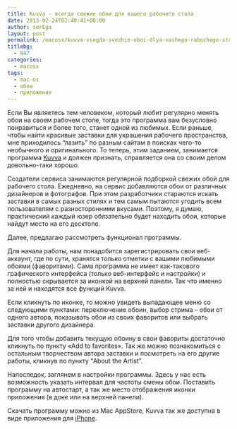 ```yaml
---
title: Kuvva - всегда свежие обои для вашего рабочего стола
date: 2013-02-24T02:40:41+00:00
author: serEga
layout: post
permalink: /macosx/kuvva-vsegda-svezhie-oboi-dlya-vashego-rabochego-stola/
titlebg:
  - 847
categories:
  - macosx
tags:
  - mac-os
  - обои
  - приложение
---
```

Если Вы являетесь тем человеком, который любит регулярно менять обои на своем рабочем столе, тогда это программа вам безусловно понравиться и более того, станет одной из любимых. Если раньше, чтобы найти красивые заставки для украшения рабочего пространства, мне приходилось &#8220;лазить&#8221; по разным сайтам в поисках чего-то необычного и оригинального. То теперь, этим заданием, занимается программа [Kuvva](http://www.kuvva.com/) и должен признать, справляется она со своим делом довольно-таки хорошо.<!--more-->

Создатели сервиса занимаются регулярной подборкой свежих обой для рабочего стола. Ежедневно, на сервис добавляются обои от различных дизайнеров и фотографов. При этом разработчики стараются искать заставки в самых разных стилях и тем самым пытаются угодить всем пользователям с разносторонними вкусами. Поэтому, я думаю, практический каждый юзер обязательно будет находить обои, которые найдут место на его десктопе.

Далее, предлагаю рассмотреть функционал программы.

Для начала работы, нам понадобится зарегистрировать свои веб-аккаунт, где по сути, хранятся только отметки с вашими любимыми обоями (фаворитами). Сама программа не имеет как-такового графического интерфейса (только веб-интерфейс и настройки) и полностью скрывается за иконкой на верхней панели. Так что именно за ней и находятся все функций Kuvva.


Если кликнуть по иконке, то можно увидеть выпадающее меню со следующими пунктами: переключение обоин, выбор стрима &#8211; обои от одного автора, показывать обои из своих фаворитов или выбрать заставки другого дизайнера.

Для того чтобы добавить текущую обоину в свои фавориты достаточно кликнуть по пункту «Add to favorites». Так же можно познакомиться с остальным творчеством автора заставки и посмотреть на его другие работы, кликнув по пункту &#8220;About the Artist&#8221;.


Напоследок, заглянем в настройки программы. Здесь у нас есть возможность указать интервал для частоты смены обои. Поставить программу на автостарт, а так же место отображения иконки приложения (в доке или на верхней панели).

Скачать программу можно из Mac AppStore, Kuvva так же доступна в виде приложения для [iPhone](http://www.kuvva.com/).